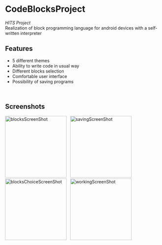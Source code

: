 # CodeBlocksProject

*HITS Project*
<br/>
Realization of block programming language for android devices with a self-written interpreter
<br/>
## Features
- 5 different themes
- Ability to write code in usual way
- Different blocks selection
- Comfortable user interface
- Possibility of saving programs
<br/>

## Screenshots
<p>
<img src="https://user-images.githubusercontent.com/98749008/191178405-e5b08ca1-c314-4782-b0b9-52842a830297.jpg" alt="blocksScreenShot" width="200"/> 
&nbsp;
<img src="https://user-images.githubusercontent.com/98749008/191178454-f23d8dd9-0b65-4ea9-95da-fb26f1ce3ed8.jpg" alt="savingScreenShot" width="200"/> 
&nbsp;
<img src="https://user-images.githubusercontent.com/98749008/191178461-c1bd459a-373e-4437-bce1-9a38d9dd2fa2.jpg" alt="blocksChoiceScreenShot" width="200"/>
&nbsp;
<img src="https://user-images.githubusercontent.com/98749008/191178468-1e1b451f-7c17-421d-b1fc-a01ac41bf3bb.jpg" alt="workingScreenShot" width="200"/></p>

